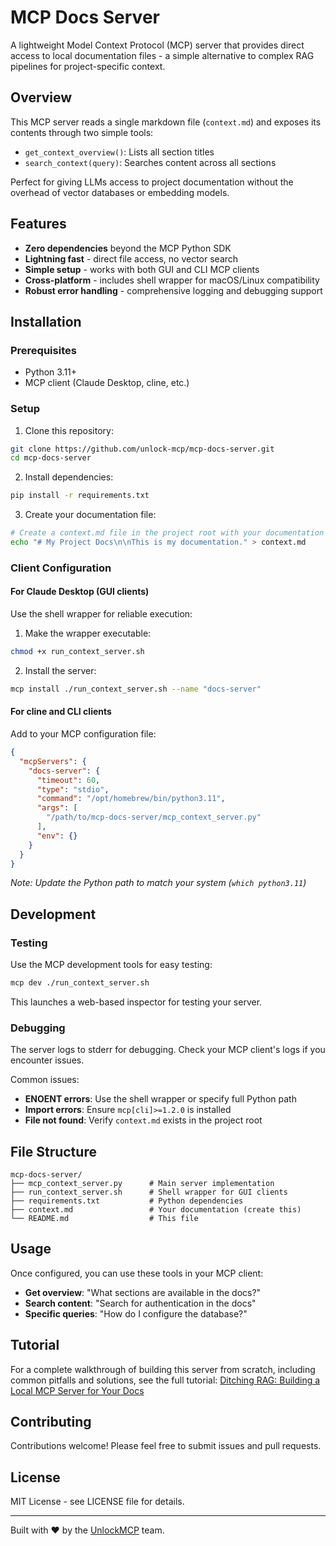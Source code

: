 # MCP Docs Server

A lightweight Model Context Protocol (MCP) server that provides direct access to local documentation files - a simple alternative to complex RAG pipelines for project-specific context.

## Overview

This MCP server reads a single markdown file (`context.md`) and exposes its contents through two simple tools:
- `get_context_overview()`: Lists all section titles
- `search_context(query)`: Searches content across all sections

Perfect for giving LLMs access to project documentation without the overhead of vector databases or embedding models.

## Features

- **Zero dependencies** beyond the MCP Python SDK
- **Lightning fast** - direct file access, no vector search
- **Simple setup** - works with both GUI and CLI MCP clients
- **Cross-platform** - includes shell wrapper for macOS/Linux compatibility
- **Robust error handling** - comprehensive logging and debugging support

## Installation

### Prerequisites

- Python 3.11+ 
- MCP client (Claude Desktop, cline, etc.)

### Setup

1. Clone this repository:
```bash
git clone https://github.com/unlock-mcp/mcp-docs-server.git
cd mcp-docs-server
```

2. Install dependencies:
```bash
pip install -r requirements.txt
```

3. Create your documentation file:
```bash
# Create a context.md file in the project root with your documentation
echo "# My Project Docs\n\nThis is my documentation." > context.md
```

### Client Configuration

#### For Claude Desktop (GUI clients)

Use the shell wrapper for reliable execution:

1. Make the wrapper executable:
```bash
chmod +x run_context_server.sh
```

2. Install the server:
```bash
mcp install ./run_context_server.sh --name "docs-server"
```

#### For cline and CLI clients

Add to your MCP configuration file:

```json
{
  "mcpServers": {
    "docs-server": {
      "timeout": 60,
      "type": "stdio",
      "command": "/opt/homebrew/bin/python3.11",
      "args": [
        "/path/to/mcp-docs-server/mcp_context_server.py"
      ],
      "env": {}
    }
  }
}
```

*Note: Update the Python path to match your system (`which python3.11`)*

## Development

### Testing

Use the MCP development tools for easy testing:

```bash
mcp dev ./run_context_server.sh
```

This launches a web-based inspector for testing your server.

### Debugging

The server logs to stderr for debugging. Check your MCP client's logs if you encounter issues.

Common issues:
- **ENOENT errors**: Use the shell wrapper or specify full Python path
- **Import errors**: Ensure `mcp[cli]>=1.2.0` is installed
- **File not found**: Verify `context.md` exists in the project root

## File Structure

```
mcp-docs-server/
├── mcp_context_server.py      # Main server implementation
├── run_context_server.sh      # Shell wrapper for GUI clients
├── requirements.txt           # Python dependencies
├── context.md                 # Your documentation (create this)
└── README.md                  # This file
```

## Usage

Once configured, you can use these tools in your MCP client:

- **Get overview**: "What sections are available in the docs?"
- **Search content**: "Search for authentication in the docs"
- **Specific queries**: "How do I configure the database?"

## Tutorial

For a complete walkthrough of building this server from scratch, including common pitfalls and solutions, see the full tutorial: [Ditching RAG: Building a Local MCP Server for Your Docs](https://unlockmcp.com/guides/how-to-build-a-local-MCP-server-for-your-docs-a-complete-walkthrough)

## Contributing

Contributions welcome! Please feel free to submit issues and pull requests.

## License

MIT License - see LICENSE file for details.

---

Built with ❤️ by the [UnlockMCP](https://unlockmcp.com) team.